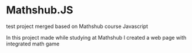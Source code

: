 # Mathshub.JS
test project merged based on Mathshub course Javascript


In this project made while studying at Mathshub I created a web page with integrated math game
